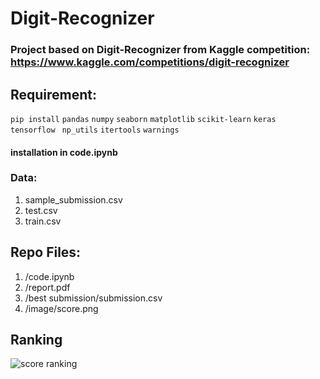 # Digit-Recognizer

### Project based on Digit-Recognizer from Kaggle competition: https://www.kaggle.com/competitions/digit-recognizer

## Requirement:

`pip install`
`pandas`
`numpy`
`seaborn`
`matplotlib`
`scikit-learn`
`keras `
`tensorflow `
`np_utils`
`itertools`
`warnings`

#### installation in code.ipynb

### Data: 
1. sample_submission.csv
2. test.csv
3. train.csv

## Repo Files:
1. /code.ipynb
2. /report.pdf
3. /best submission/submission.csv
4. /image/score.png

## Ranking
![score ranking](https://github.com/Alexander-Hung/ICS435-Project/blob/main/image/score.png?raw=true)
